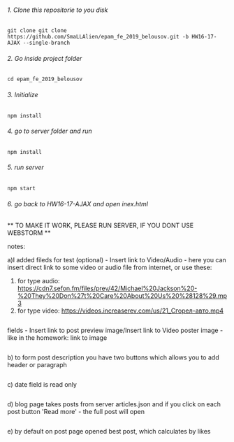 
###### 1. Clone this repositorie to you disk
```
git clone git clone https://github.com/SmaLLAlien/epam_fe_2019_belousov.git -b HW16-17-AJAX --single-branch
```
###### 2. Go inside project folder
```
cd epam_fe_2019_belousov
```
###### 3. Initialize
```
npm install
```
###### 4. go to server folder and run 
```
npm install
```
###### 5. run server
```
npm start
```
###### 6. go back to HW16-17-AJAX and open inex.html
** TO MAKE IT WORK, PLEASE RUN SERVER, IF YOU DONT USE WEBSTORM **

notes:

a)I added fileds for test (optional) - Insert link to Video/Audio - here you can insert direct link to some video or audio file from internet, or use these:
1. for type audio: https://cdn7.sefon.fm/files/prev/42/Michael%20Jackson%20-%20They%20Don%27t%20Care%20About%20Us%20%28128%29.mp3
2. for type video: https://videos.increaserev.com/us/21_Сгорел-авто.mp4
```
```
fields - Insert link to post preview image/Insert link to Video poster image - like in the homework: link to image
```
```
b) to form post description you have two buttons which allows you to add header or paragraph
```
```
c) date field is read only
```
```
d) blog page takes posts from server articles.json and if you click on each post button 'Read more'  - the full post will open
```
```
e) by default on post page opened best post, which calculates by likes
```
